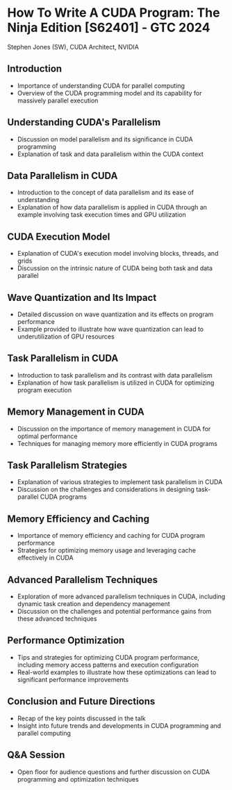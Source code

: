 # How To Write A CUDA Program: The Ninja Edition [S62401] - GTC 2024
Stephen Jones (SW), CUDA Architect, NVIDIA

## Introduction
- Importance of understanding CUDA for parallel computing
- Overview of the CUDA programming model and its capability for massively parallel execution

## Understanding CUDA's Parallelism
- Discussion on model parallelism and its significance in CUDA programming
- Explanation of task and data parallelism within the CUDA context

## Data Parallelism in CUDA
- Introduction to the concept of data parallelism and its ease of understanding
- Explanation of how data parallelism is applied in CUDA through an example involving task execution times and GPU utilization

## CUDA Execution Model
- Explanation of CUDA's execution model involving blocks, threads, and grids
- Discussion on the intrinsic nature of CUDA being both task and data parallel

## Wave Quantization and Its Impact
- Detailed discussion on wave quantization and its effects on program performance
- Example provided to illustrate how wave quantization can lead to underutilization of GPU resources

## Task Parallelism in CUDA
- Introduction to task parallelism and its contrast with data parallelism
- Explanation of how task parallelism is utilized in CUDA for optimizing program execution

## Memory Management in CUDA
- Discussion on the importance of memory management in CUDA for optimal performance
- Techniques for managing memory more efficiently in CUDA programs

## Task Parallelism Strategies
- Explanation of various strategies to implement task parallelism in CUDA
- Discussion on the challenges and considerations in designing task-parallel CUDA programs

## Memory Efficiency and Caching
- Importance of memory efficiency and caching for CUDA program performance
- Strategies for optimizing memory usage and leveraging cache effectively in CUDA

## Advanced Parallelism Techniques
- Exploration of more advanced parallelism techniques in CUDA, including dynamic task creation and dependency management
- Discussion on the challenges and potential performance gains from these advanced techniques

## Performance Optimization
- Tips and strategies for optimizing CUDA program performance, including memory access patterns and execution configuration
- Real-world examples to illustrate how these optimizations can lead to significant performance improvements

## Conclusion and Future Directions
- Recap of the key points discussed in the talk
- Insight into future trends and developments in CUDA programming and parallel computing

## Q&A Session
- Open floor for audience questions and further discussion on CUDA programming and optimization techniques
